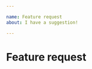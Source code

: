 ```yaml
---

name: Feature request
about: I have a suggestion!

---
```


# Feature request

<!-- Please provide a clear description of what problem you are trying to solve and how would you want it to be solved. -->
